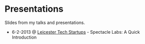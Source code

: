Presentations
=============

Slides from my talks and presentations.

* 6-2-2013 @ [Leicester Tech Startups](http://www.leicesterstartups.com/) - Spectacle Labs: A Quick Introduction
